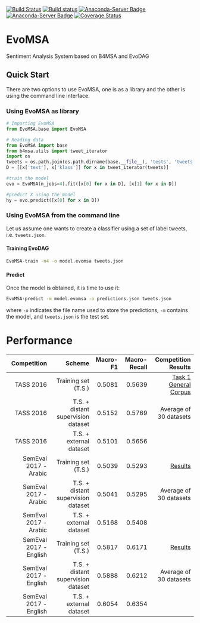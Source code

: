 [![Build Status](https://travis-ci.org/INGEOTEC/EvoMSA.svg?branch=master)](https://travis-ci.org/INGEOTEC/EvoMSA)
[![Build status](https://ci.appveyor.com/api/projects/status/wg01w00evm7pb8po?svg=true)](https://ci.appveyor.com/project/mgraffg/evomsa)
[![Anaconda-Server Badge](https://anaconda.org/ingeotec/evomsa/badges/version.svg)](https://anaconda.org/ingeotec/evomsa)
[![Anaconda-Server Badge](https://anaconda.org/ingeotec/evomsa/badges/installer/conda.svg)](https://conda.anaconda.org/ingeotec)
[![Coverage Status](https://coveralls.io/repos/github/INGEOTEC/EvoMSA/badge.svg?branch=master)](https://coveralls.io/github/INGEOTEC/EvoMSA?branch=master)

# EvoMSA
Sentiment Analysis System based on B4MSA and EvoDAG

## Quick Start ##

There are two options to use EvoMSA, one is as a library
and the other is using the command line interface.

### Using EvoMSA as library ###

```python
# Importing EvoMSA
from EvoMSA.base import EvoMSA

# Reading data
from EvoMSA import base
from b4msa.utils import tweet_iterator
import os
tweets = os.path.join(os.path.dirname(base.__file__), 'tests', 'tweets.json')
D = [[x['text'], x['klass']] for x in tweet_iterator(tweets)]

#train the model
evo = EvoMSA(n_jobs=4).fit([x[0] for x in D], [x[1] for x in D])

#predict X using the model
hy = evo.predict([x[0] for x in D])
```

### Using EvoMSA from the command line

Let us assume one wants to create a classifier using a
set of label tweets, i.e. `tweets.json`.


#### Training EvoDAG


```bash   
EvoMSA-train -n4 -o model.evomsa tweets.json 
```

#### Predict 

Once the model is obtained, it is time to use it:

```bash   
EvoMSA-predict -m model.evomsa -o predictions.json tweets.json
```

where `-o` indicates the file name used to store the predictions, `-m`
contains the model, and `tweets.json` is the test set.


# Performance #

|Competition | Scheme | Macro-F1 | Macro-Recall|Competition Results|
|----------:|-------:|--------:|-----------:|---------------:|
|TASS 2016 | Training set (T.S.) |0.5081 | 0.5639| [Task 1 General Corpus](http://ceur-ws.org/Vol-1896/p0_overview_tass2017.pdf)|
|TASS 2016 | T.S. + distant supervision dataset | 0.5152 | 0.5769 | Average of 30 datasets|
|TASS 2016 | T.S. + external dataset | 0.5101 | 0.5656 | |
|SemEval 2017 - Arabic| Training set (T.S.) |0.5039 |0.5293|[Results](https://competitions.codalab.org/competitions/15887/results/27549/data)|
|SemEval 2017 - Arabic| T.S. + distant supervision dataset |0.5041 | 0.5295 | Average of 30 datasets|
|SemEval 2017 - Arabic| T.S. + external dataset |0.5168 |0.5408| |
|SemEval 2017 - English | Training set (T.S.) | 0.5817 | 0.6171|[Results](https://competitions.codalab.org/competitions/15885/results/27545/data)|
|SemEval 2017 - English| T.S. + distant supervision dataset |0.5888 |0.6212| Average of 30 datasets |
|SemEval 2017 - English| T.S.  + external dataset | 0.6054 | 0.6354 | |
